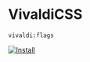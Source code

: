# VivaldiCSS

`vivaldi:flags`

[![Install](https://github.com/user-attachments/assets/35e390a5-8fb7-436a-ae1e-af18b3bd36b0)](https://www.youtube.com/watch?v=HQh9hLHVdrQ)

